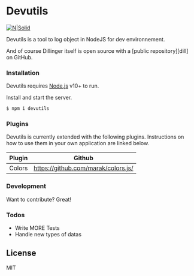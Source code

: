 # Devutils

[![N|Solid](http://www.cotep.fr/wp-content/uploads/2016/09/logo_home-1.jpg)](https://cotep.fr)

Devutils is a tool to log object in NodeJS for dev environnement.

And of course Dillinger itself is open source with a [public repository][dill]
 on GitHub.

### Installation

Devutils requires [Node.js](https://nodejs.org/) v10+ to run.

Install and start the server.

```sh
$ npm i devutils
```

### Plugins

Devutils is currently extended with the following plugins. Instructions on how to use them in your own application are linked below.

| Plugin | Github |
| ------ | ------ |
| Colors | https://github.com/marak/colors.js/ |

### Development

Want to contribute? Great!

### Todos

 - Write MORE Tests
 - Handle new types of datas

License
----

MIT

[//]: # (These are reference links used in the body of this note and get stripped out when the markdown processor does its job. There is no need to format nicely because it shouldn't be seen. Thanks SO - http://stackoverflow.com/questions/4823468/store-comments-in-markdown-syntax)

   [node.js]: <http://nodejs.org>
